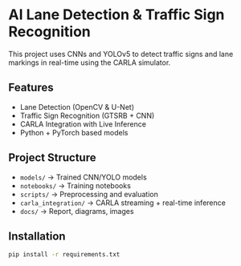 # AI Lane Detection & Traffic Sign Recognition

This project uses CNNs and YOLOv5 to detect traffic signs and lane markings in real-time using the CARLA simulator.

## Features
- Lane Detection (OpenCV & U-Net)
- Traffic Sign Recognition (GTSRB + CNN)
- CARLA Integration with Live Inference
- Python + PyTorch based models

## Project Structure
- `models/` → Trained CNN/YOLO models
- `notebooks/` → Training notebooks
- `scripts/` → Preprocessing and evaluation
- `carla_integration/` → CARLA streaming + real-time inference
- `docs/` → Report, diagrams, images

## Installation
```bash
pip install -r requirements.txt
